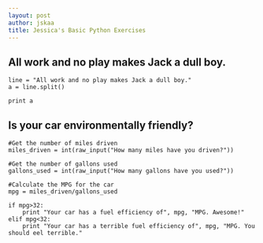 ```yaml
---
layout: post
author: jskaa
title: Jessica's Basic Python Exercises
---
```


## All work and no play makes Jack a dull boy.

```
line = "All work and no play makes Jack a dull boy."
a = line.split()

print a
```


## Is your car environmentally friendly?

```
#Get the number of miles driven
miles_driven = int(raw_input("How many miles have you driven?"))

#Get the number of gallons used
gallons_used = int(raw_input("How many gallons have you used?"))

#Calculate the MPG for the car
mpg = miles_driven/gallons_used

if mpg>32:
    print "Your car has a fuel efficiency of", mpg, "MPG. Awesome!"
elif mpg<32:
    print "Your car has a terrible fuel efficiency of", mpg, "MPG. You should eel terrible."

```
